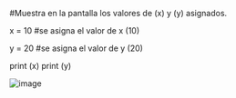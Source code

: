 #Muestra en la pantalla los valores de (x) y (y) asignados.

x = 10 
#se asigna el valor de x (10)

y = 20 
#se asigna el valor de y (20)

print (x)
print (y)

![image](https://github.com/user-attachments/assets/0a951c98-d9a3-40fc-b7a1-f954f7ac2dab)
